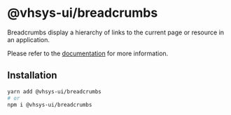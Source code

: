 # @vhsys-ui/breadcrumbs

Breadcrumbs display a hierarchy of links to the current page or resource in an application.

Please refer to the [documentation](https://vhsys.com.br/docs/components/breadcrumbs) for more information.

## Installation

```sh
yarn add @vhsys-ui/breadcrumbs
# or
npm i @vhsys-ui/breadcrumbs
```
